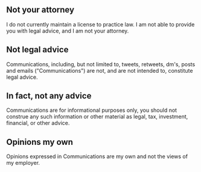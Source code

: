 ## Not your attorney

I do not currently maintain a license to practice law. I am not able to provide you with legal advice, and I am not your attorney.  

## Not legal advice

Communications, including, but not limited to, tweets, retweets, dm's, posts and emails ("Communications") are not, and are not intended to, constitute legal advice. 

## In fact, not any advice

Communications are for informational purposes only, you should not construe any such information or other material as legal, tax, investment, financial, or other advice.

## Opinions my own

Opinions expressed in Communications are my own and not the views of my employer. 
